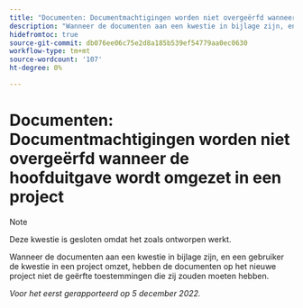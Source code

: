 ```yaml
---
title: "Documenten: Documentmachtigingen worden niet overgeërfd wanneer de bovenliggende uitgave wordt omgezet in een project."
description: "Wanneer de documenten aan een kwestie in bijlage zijn, en een gebruiker de kwestie in een project omzet, hebben de documenten op het nieuwe project niet de geërfte toestemmingen die zij zouden moeten."
hidefromtoc: true
source-git-commit: db076ee06c75e2d8a185b539ef54779aa0ec0630
workflow-type: tm+mt
source-wordcount: '107'
ht-degree: 0%

---
```



# Documenten: Documentmachtigingen worden niet overgeërfd wanneer de hoofduitgave wordt omgezet in een project

>[!NOTE]
>
>Deze kwestie is gesloten omdat het zoals ontworpen werkt.

<!--This issue is on both WF and WFP TOCs-->

Wanneer de documenten aan een kwestie in bijlage zijn, en een gebruiker de kwestie in een project omzet, hebben de documenten op het nieuwe project niet de geërfte toestemmingen die zij zouden moeten hebben.

_Voor het eerst gerapporteerd op 5 december 2022._

